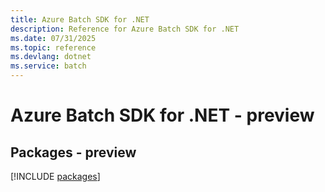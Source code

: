 ```yaml
---
title: Azure Batch SDK for .NET
description: Reference for Azure Batch SDK for .NET
ms.date: 07/31/2025
ms.topic: reference
ms.devlang: dotnet
ms.service: batch
---
```

# Azure Batch SDK for .NET - preview
## Packages - preview
[!INCLUDE [packages](batch-index.md)]